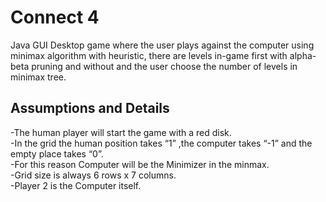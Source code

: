 # Connect 4
Java GUI Desktop game where the user plays against the computer using minimax algorithm with heuristic, there are levels in-game first with alpha-beta pruning and without and the user choose the number of levels in minimax tree.

## Assumptions and Details
-The human player will start the game with a red disk.  
-In the grid the human position takes “1” ,the computer takes “-1” and the empty place takes “0”.  
-For this reason Computer will be the Minimizer in the minmax.   
-Grid size is always 6 rows x 7 columns.  
-Player 2 is the Computer itself.  

